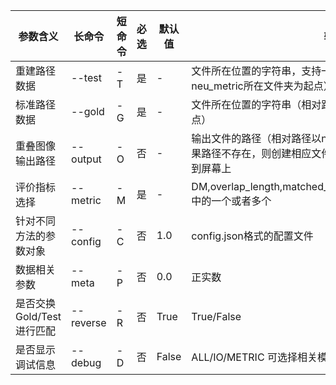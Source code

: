 | 参数含义 | 长命令 | 短命令 | 必选 | 默认值 | 输入域 |
| --- | --- | --- | --- | --- | --- |
| 重建路径数据 | --test | -T | 是 | - | 文件所在位置的字符串，支持一个，多个，目录（相对路径以neu\_metric所在文件夹为起点） |
| 标准路径数据 | --gold | -G | 是 | - | 文件所在位置的字符串（相对路径以neu\_metric所在文件夹为起点） |
| 重叠图像输出路径 | --output | -O | 否 | - | 输出文件的路径（相对路径以neu\_metric所在文件夹为起点）。如果路径不存在，则创建相应文件夹。如果该参数不存在，结果打印到屏幕上 |
| 评价指标选择 | --metric | -M | 是 | - | DM,overlap_length,matched_lengthBM,diadem_metric,netmets中的一个或者多个 |
| 针对不同方法的参数对象 | --config | -C | 否 | 1.0 | config.json格式的配置文件 |
| 数据相关参数 | --meta | -P | 否 | 0.0 | 正实数 |
| 是否交换Gold/Test进行匹配 | --reverse | -R | 否 | True | True/False |
| 是否显示调试信息 | --debug | -D | 否 | False | ALL/IO/METRIC 可选择相关模块的调试信息 |

